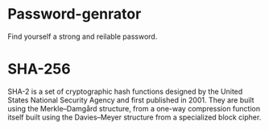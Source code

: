 # Password-genrator
Find yourself a strong and reilable password.
# SHA-256
SHA-2 is a set of cryptographic hash functions designed by the United States National Security Agency and first published in 2001. They are built using the Merkle–Damgård structure, from a one-way compression function itself built using the Davies–Meyer structure from a specialized block cipher.
